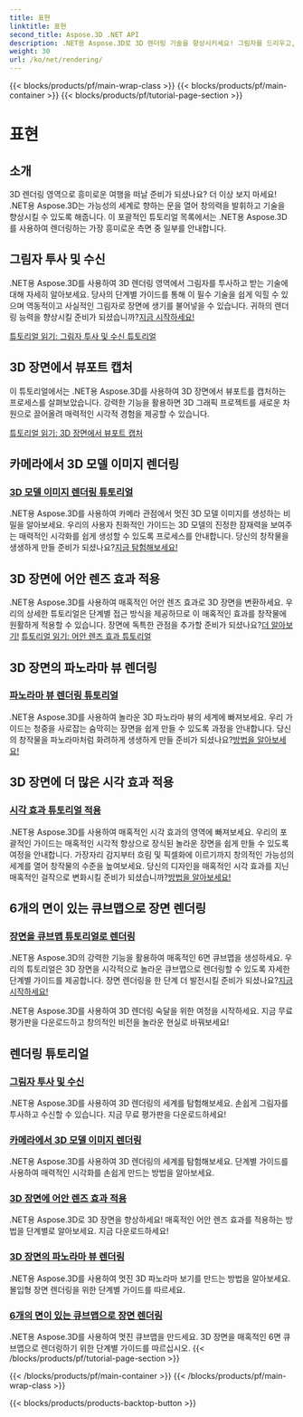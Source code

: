 ```yaml
---
title: 표현
linktitle: 표현
second_title: Aspose.3D .NET API
description: .NET용 Aspose.3D로 3D 렌더링 기술을 향상시키세요! 그림자를 드리우고, 시선을 사로잡는 시각화를 만들고, 어안 렌즈 효과를 적용하는 등 다양한 작업을 수행해 보세요.
weight: 30
url: /ko/net/rendering/
---
```


{{< blocks/products/pf/main-wrap-class >}}
{{< blocks/products/pf/main-container >}}
{{< blocks/products/pf/tutorial-page-section >}}

# 표현

## 소개

3D 렌더링 영역으로 흥미로운 여행을 떠날 준비가 되셨나요? 더 이상 보지 마세요! .NET용 Aspose.3D는 가능성의 세계로 향하는 문을 열어 창의력을 발휘하고 기술을 향상시킬 수 있도록 해줍니다. 이 포괄적인 튜토리얼 목록에서는 .NET용 Aspose.3D를 사용하여 렌더링하는 가장 흥미로운 측면 중 일부를 안내합니다.

## 그림자 투사 및 수신
 .NET용 Aspose.3D를 사용하여 3D 렌더링 영역에서 그림자를 투사하고 받는 기술에 대해 자세히 알아보세요. 당사의 단계별 가이드를 통해 이 필수 기술을 쉽게 익힐 수 있으며 역동적이고 사실적인 그림자로 장면에 생기를 불어넣을 수 있습니다. 귀하의 렌더링 능력을 향상시킬 준비가 되셨습니까?[지금 시작하세요!](./cast-receive-shadows/)

[튜토리얼 읽기: 그림자 투사 및 수신 튜토리얼](./cast-receive-shadows/)


## 3D 장면에서 뷰포트 캡처
이 튜토리얼에서는 .NET용 Aspose.3D를 사용하여 3D 장면에서 뷰포트를 캡처하는 프로세스를 살펴보았습니다. 강력한 기능을 활용하면 3D 그래픽 프로젝트를 새로운 차원으로 끌어올려 매력적인 시각적 경험을 제공할 수 있습니다.

[튜토리얼 읽기: 3D 장면에서 뷰포트 캡처](./capture-viewport/)


## 카메라에서 3D 모델 이미지 렌더링
### [3D 모델 이미지 렌더링 튜토리얼](./render-3d-model-image/)
 .NET용 Aspose.3D를 사용하여 카메라 관점에서 멋진 3D 모델 이미지를 생성하는 비밀을 알아보세요. 우리의 사용자 친화적인 가이드는 3D 모델의 진정한 잠재력을 보여주는 매력적인 시각화를 쉽게 생성할 수 있도록 프로세스를 안내합니다. 당신의 창작물을 생생하게 만들 준비가 되셨나요?[지금 탐험해보세요!](./render-3d-model-image/)

## 3D 장면에 어안 렌즈 효과 적용
.NET용 Aspose.3D를 사용하여 매혹적인 어안 렌즈 효과로 3D 장면을 변환하세요. 우리의 상세한 튜토리얼은 단계별 접근 방식을 제공하므로 이 매혹적인 효과를 창작물에 원활하게 적용할 수 있습니다. 장면에 독특한 관점을 추가할 준비가 되셨나요?[더 알아보기!](./fisheye-lens-effect-3d-scene/)
[튜토리얼 읽기: 어안 렌즈 효과 튜토리얼](./fisheye-lens-effect-3d-scene/)

## 3D 장면의 파노라마 뷰 렌더링
### [파노라마 뷰 렌더링 튜토리얼](./render-panorama-view/)
 .NET용 Aspose.3D를 사용하여 놀라운 3D 파노라마 뷰의 세계에 빠져보세요. 우리 가이드는 청중을 사로잡는 숨막히는 장면을 쉽게 만들 수 있도록 과정을 안내합니다. 당신의 창작물을 파노라마처럼 화려하게 생생하게 만들 준비가 되셨나요?[방법을 알아보세요!](./render-panorama-view/)

## 3D 장면에 더 많은 시각 효과 적용
### [시각 효과 튜토리얼 적용](./apply-visual-effects/)
.NET용 Aspose.3D를 사용하여 매혹적인 시각 효과의 영역에 빠져보세요. 우리의 포괄적인 가이드는 매혹적인 시각적 향상으로 장식된 놀라운 장면을 쉽게 만들 수 있도록 여정을 안내합니다. 가장자리 감지부터 흐림 및 픽셀화에 이르기까지 창의적인 가능성의 세계를 열어 창작물의 수준을 높여보세요. 당신의 디자인을 매혹적인 시각 효과를 지닌 매혹적인 걸작으로 변화시킬 준비가 되셨습니까?[방법을 알아보세요!](./apply-visual-effects/)

## 6개의 면이 있는 큐브맵으로 장면 렌더링
### [장면을 큐브맵 튜토리얼로 렌더링](./render-scene-cubemap/)
 .NET용 Aspose.3D의 강력한 기능을 활용하여 매혹적인 6면 큐브맵을 생성하세요. 우리의 튜토리얼은 3D 장면을 시각적으로 놀라운 큐브맵으로 렌더링할 수 있도록 자세한 단계별 가이드를 제공합니다. 장면 렌더링을 한 단계 더 발전시킬 준비가 되셨나요?[지금 시작하세요!](./render-scene-cubemap/)

.NET용 Aspose.3D를 사용하여 3D 렌더링 숙달을 위한 여정을 시작하세요. 지금 무료 평가판을 다운로드하고 창의적인 비전을 놀라운 현실로 바꿔보세요!
## 렌더링 튜토리얼
### [그림자 투사 및 수신](./cast-receive-shadows/)
.NET용 Aspose.3D를 사용하여 3D 렌더링의 세계를 탐험해보세요. 손쉽게 그림자를 투사하고 수신할 수 있습니다. 지금 무료 평가판을 다운로드하세요!
### [카메라에서 3D 모델 이미지 렌더링](./render-3d-model-image/)
.NET용 Aspose.3D를 사용하여 3D 렌더링의 세계를 탐험해보세요. 단계별 가이드를 사용하여 매력적인 시각화를 손쉽게 만드는 방법을 알아보세요.
### [3D 장면에 어안 렌즈 효과 적용](./fisheye-lens-effect-3d-scene/)
.NET용 Aspose.3D로 3D 장면을 향상하세요! 매혹적인 어안 렌즈 효과를 적용하는 방법을 단계별로 알아보세요. 지금 다운로드하세요!
### [3D 장면의 파노라마 뷰 렌더링](./render-panorama-view/)
.NET용 Aspose.3D를 사용하여 멋진 3D 파노라마 보기를 만드는 방법을 알아보세요. 몰입형 장면 렌더링을 위한 단계별 가이드를 따르세요.
### [6개의 면이 있는 큐브맵으로 장면 렌더링](./render-scene-cubemap/)
.NET용 Aspose.3D를 사용하여 멋진 큐브맵을 만드세요. 3D 장면을 매혹적인 6면 큐브맵으로 렌더링하기 위한 단계별 가이드를 따르십시오.
{{< /blocks/products/pf/tutorial-page-section >}}

{{< /blocks/products/pf/main-container >}}
{{< /blocks/products/pf/main-wrap-class >}}

{{< blocks/products/products-backtop-button >}}
